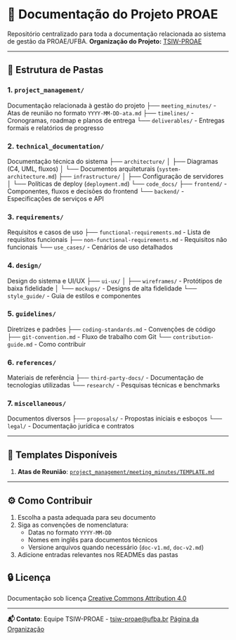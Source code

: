 # 📁 Documentação do Projeto PROAE

Repositório centralizado para toda a documentação relacionada ao sistema de gestão da PROAE/UFBA.
**Organização do Projeto:** [TSIW-PROAE](https://github.com/TSIW-PROAE)

---

## 📂 Estrutura de Pastas

### 1. **`project_management/`**
Documentação relacionada à gestão do projeto
├── `meeting_minutes/` - Atas de reunião no formato `YYYY-MM-DD-ata.md`
├── `timelines/` - Cronogramas, roadmap e planos de entrega
└── `deliverables/` - Entregas formais e relatórios de progresso

### 2. **`technical_documentation/`**
Documentação técnica do sistema
├── `architecture/`
│   ├── Diagramas (C4, UML, fluxos)
│   └── Documentos arquiteturais (`system-architecture.md`)
├── `infrastructure/`
│   ├── Configuração de servidores
│   └── Políticas de deploy (`deployment.md`)
└── `code_docs/`
    ├── `frontend/` - Componentes, fluxos e decisões do frontend
    └── `backend/` - Especificações de serviços e API

### 3. **`requirements/`**
Requisitos e casos de uso
├── `functional-requirements.md` - Lista de requisitos funcionais
├── `non-functional-requirements.md` - Requisitos não funcionais
└── `use_cases/` - Cenários de uso detalhados

### 4. **`design/`**
Design do sistema e UI/UX
├── `ui-ux/`
│   ├── `wireframes/` - Protótipos de baixa fidelidade
│   └── `mockups/` - Designs de alta fidelidade
└── `style_guide/` - Guia de estilos e componentes

### 5. **`guidelines/`**
Diretrizes e padrões
├── `coding-standards.md` - Convenções de código
├── `git-convention.md` - Fluxo de trabalho com Git
└── `contribution-guide.md` - Como contribuir

### 6. **`references/`**
Materiais de referência
├── `third-party-docs/` - Documentação de tecnologias utilizadas
└── `research/` - Pesquisas técnicas e benchmarks

### 7. **`miscellaneous/`**
Documentos diversos
├── `proposals/` - Propostas iniciais e esboços
└── `legal/` - Documentação jurídica e contratos

---

## 📝 Templates Disponíveis
1. **Atas de Reunião**:
   [`project_management/meeting_minutes/TEMPLATE.md`](project_management/meeting_minutes/TEMPLATE.md)

---

## ⚙️ Como Contribuir
1. Escolha a pasta adequada para seu documento
2. Siga as convenções de nomenclatura:
   - Datas no formato `YYYY-MM-DD`
   - Nomes em inglês para documentos técnicos
   - Versione arquivos quando necessário (`doc-v1.md`, `doc-v2.md`)
3. Adicione entradas relevantes nos READMEs das pastas

## 🔒 Licença
Documentação sob licença [Creative Commons Attribution 4.0](LICENSE)

---

**📬 Contato**:
Equipe TSIW-PROAE - [tsiw-proae@ufba.br](mailto:tsiw-proae@ufba.br)
[Página da Organização](https://github.com/TSIW-PROAE)
